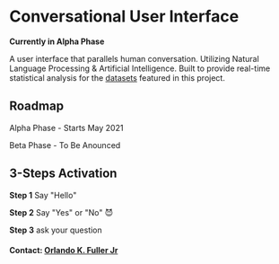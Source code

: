 # Conversational User Interface

**Currently in Alpha Phase**

A user interface that parallels human conversation. Utilizing Natural Language Processing & Artificial Intelligence. Built to provide real-time statistical analysis for the [datasets](https://github.com/eml33530/Project_2/tree/main/Datasets) featured in this project.

## Roadmap

Alpha Phase - Starts May 2021

Beta Phase - To Be Anounced

## 3-Steps Activation

**Step 1** Say "Hello"

**Step 2** Say "Yes" or "No" 😈

**Step 3**  ask your question


#### Contact: [Orlando K. Fuller Jr](https://github.com/OrlandoFuller)

